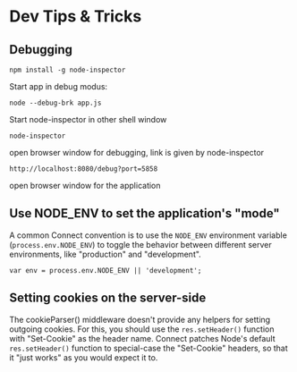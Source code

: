 Dev Tips & Tricks
================================

Debugging
-------------------------

	npm install -g node-inspector

Start app in debug modus:

	node --debug-brk app.js

Start node-inspector in other shell window

	node-inspector
	
open browser window for debugging, link is given by node-inspector

	http://localhost:8080/debug?port=5858

open browser window for the application


Use NODE_ENV to set the application's "mode"
---------------------------------------------

A common Connect convention is to use the `NODE_ENV` environment variable (`process.env.NODE_ENV`) 
to toggle the behavior between different server environments, like "production" and "development". 

	var env = process.env.NODE_ENV || 'development';


Setting cookies on the server-side
-----------------------------------

The cookieParser() middleware doesn't provide any helpers for setting outgoing cookies. 
For this, you should use the `res.setHeader()` function with "Set-Cookie" as the header name. 
Connect patches Node's default `res.setHeader()` function to special-case the "Set-Cookie" headers, 
so that it "just works" as you would expect it to. 